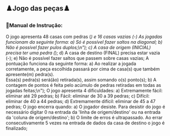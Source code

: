 ## ♟️Jogo das peças♟️

### 📄Manual de Instrução:
O jogo apresenta 48 casas com pedras (*) e 16 casas vazias (-)
As jogadas funcionam da seguinte forma:
  a) Só é possível fazer saltos na diagonal;
  b) Não é possível fazer pulos duplos;\n");
  c) A casa de origem (INICIAL) precisa ter uma pedra (*);
  d) A casa de destino (FINAL) precisa estar vazia (-);
  e) Não é possível fazer saltos que passem sobre casas vazias;
A pontuação funciona da seguinte forma:
  a) Ao realizar a jogada corretamente, a peça escolhida passará por cima de casa(s) que também apresente(m) pedra(s).  
     Essa(s) pedra(s) será(ão) retirada(s), assim somando o(s) ponto(s);
  b) A contagem de pontos é feita pelo acúmulo de pedras retiradas em todas as jogadas feitas;\n");
O jogo apresenta 4 dificuldades:
  a) Extremamente fácil: eliminar até 29 pedras;
  b) Fácil: eliminar de 30 a 39 pedras;
  c) Difícil: eliminar de 40 a 44 pedras;
  d) Extremamente difícil: eliminar de 45 a 47 pedras;
O jogo encerra quando:
  a) O jogador desiste. Para desistir do jogo é necessário digitar 0 na entrada da 'linha de origem/destino' ou
     na entrada da 'coluna de origem/destino';
  b) O limite de erros é ultrapassado. Ao errar consecutivamente 5 vezes na entrada de dados da casa de destino o jogo 
     é finalizado;
